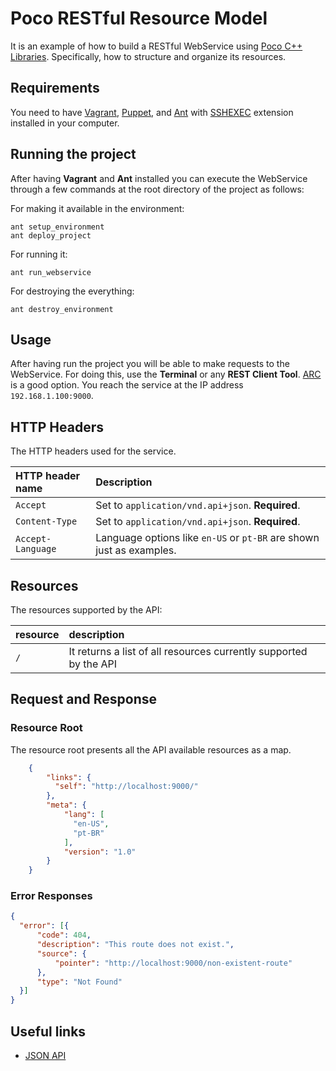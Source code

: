 # Poco RESTful Resource Model

It is an example of how to build a RESTful WebService using [Poco C++ Libraries](https://pocoproject.org). 
Specifically, how to structure and organize its resources.

## Requirements

You need to have [Vagrant](https://www.vagrantup.com/docs/installation), [Puppet](https://docs.puppet.com/puppet/3.8/install_debian_ubuntu.html), 
and [Ant](http://ant.apache.org/manual/install.html) with [SSHEXEC](https://ant.apache.org/manual/Tasks/sshexec.html) 
extension installed in your computer.

## Running the project 

After having **Vagrant** and **Ant** installed you can execute the WebService through a few commands at the root 
directory of the project as follows:

For making it available in the environment:
```shell
ant setup_environment
ant deploy_project
```

For running it:
```shell
ant run_webservice
```

For destroying the everything:
```shell
ant destroy_environment
```

## Usage

After having run the project you will be able to make requests to the WebService. 
For doing this, use the **Terminal** or any **REST Client Tool**. 
[ARC](https://chrome.google.com/webstore/detail/advanced-rest-client/hgmloofddffdnphfgcellkdfbfbjeloo) is a good option.
You reach the service at the IP address `192.168.1.100:9000`.

## HTTP Headers

The HTTP headers used for the service.

| HTTP header name  | Description                       |
|:------------------|:----------------------------------|
| `Accept`          | Set to `application/vnd.api+json`. **Required**. | 
| `Content-Type`    | Set to `application/vnd.api+json`. **Required**. | 
| `Accept-Language` | Language options like `en-US` or `pt-BR` are shown just as examples. |  

## Resources

The resources supported by the API:

| resource              | description                       |
|:----------------------|:----------------------------------|
| `/`                   | It returns a list of all resources currently supported by the API |

## Request and Response

### Resource Root

The resource root presents all the API available resources as a map.

```json
    {
        "links": {
          "self": "http://localhost:9000/"
        },
        "meta": {
            "lang": [
              "en-US",
              "pt-BR"
            ],
            "version": "1.0"
        }
    }
```

### Error Responses

```json
{
  "error": [{
      "code": 404,
      "description": "This route does not exist.",
      "source": {
          "pointer": "http://localhost:9000/non-existent-route"
      },
      "type": "Not Found"
  }]
}
```

## Useful links

* [JSON API](http://jsonapi.org)